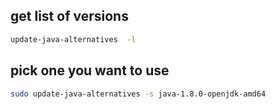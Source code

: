 ## get list of versions

```sh
update-java-alternatives  -l
```

## pick one you want to use

```sh
sudo update-java-alternatives -s java-1.8.0-openjdk-amd64
```
